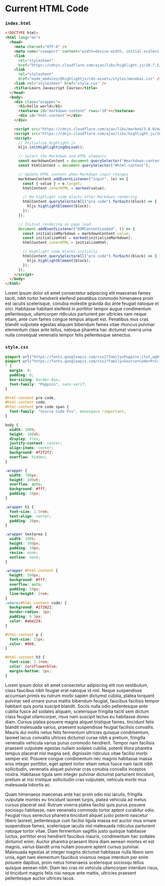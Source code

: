 # Current HTML Code

### <code>index.html</code>

```html
<!DOCTYPE html>
<html lang="en">
  <head>
    <meta charset="UTF-8" />
    <meta name="viewport" content="width=device-width, initial-scale=1.0" />
    <link
      rel="stylesheet"
      href="https://cdnjs.cloudflare.com/ajax/libs/highlight.js/10.7.2/styles/default.min.css" />
    <link
      rel="stylesheet"
      href="node_modules/@highlightjs/cdn-assets/styles/monokai.css" />
    <link rel="stylesheet" href="style.css" />
    <title>Learn Javascript Course</title>
  </head>
  <body>
    <div class="wrapper">
      <h1>hello world</h1>
      <textarea id="markdown-content" rows="10"></textarea>
      <div id="html-content"></div>
    </div>

    <script src="https://cdnjs.cloudflare.com/ajax/libs/marked/3.0.0/marked.min.js"></script>
    <script src="https://cdnjs.cloudflare.com/ajax/libs/highlight.js/10.7.2/highlight.min.js"></script>
    <script>
      // Initialize Highlight.js
      hljs.initHighlightingOnLoad();

      // Select the Markdown and HTML elements
      const markdownContent = document.querySelector("#markdown-content");
      const htmlContent = document.querySelector("#html-content");

      // Update HTML content when Markdown input changes
      markdownContent.addEventListener("input", (e) => {
        const { value } = e.target;
        htmlContent.innerHTML = marked(value);

        // Re-highlight code blocks after Markdown rendering
        htmlContent.querySelectorAll("pre code").forEach((block) => {
          hljs.highlightElement(block);
        });
      });

      // Initial rendering on page load
      document.addEventListener("DOMContentLoaded", () => {
        const initializeMarkdown = markdownContent.value;
        const initializeHtml = marked(initializeMarkdown);
        htmlContent.innerHTML = initializeHtml;

        // Highlight code blocks initially
        htmlContent.querySelectorAll("pre code").forEach((block) => {
          hljs.highlightElement(block);
        });
      });
    </script>
  </body>
</html>
```

<p>
Lorem ipsum dolor sit amet consectetur adipiscing elit maecenas fames taciti, nibh tortor hendrerit eleifend penatibus commodo himenaeos proin est iaculis scelerisque, conubia molestie gravida dui ante feugiat natoque et orci. Habitasse habitant eleifend in porttitor tempor augue condimentum pellentesque, ullamcorper ridiculus parturient per ultricies nam neque etiam, ante cum fames congue tempus aliquet est. Penatibus mus cras blandit vulputate egestas aliquam bibendum fames vitae rhoncus pulvinar elementum class ante tellus, natoque pharetra hac dictumst viverra urna nulla consequat venenatis tempor felis pellentesque senectus.
</p>

### <code>style.css</code>

```css
@import url("https://fonts.googleapis.com/css2?family=Poppins:ital,wght@0,100;0,200;0,300;0,400;0,500;0,600;0,700;0,800;0,900;1,100;1,200;1,300;1,400;1,500;1,600;1,700;1,800;1,900&display=swap");
@import url("https://fonts.googleapis.com/css2?family=Source+Code+Pro:ital,wght@0,200..900;1,200..900&display=swap");
* {
  margin: 0;
  padding: 0;
  box-sizing: border-box;
  font-family: "Poppins", sans-serif;
}

#html-content pre code,
#html-content code,
#html-content pre code span {
  font-family: "Source Code Pro", monospace !important;
}

body {
  width: 100%;
  height: 100vh;
  display: flex;
  justify-content: center;
  align-items: center;
  background: #f2f2f2;
  overflow: hidden;
}

.wrapper {
  width: 700px;
  height: 100vh;
  overflow: auto;
  background: #fff;
  padding: 10px;
}

.wrapper h1 {
  font-size: 1.5rem;
  text-align: center;
  padding: 20px;
}

.wrapper textarea {
  width: 100%;
  height: 300px;
  padding: 10px;
  resize: none;
  outline: none;
}

.wrapper #html-content {
  height: 590px;
  background: #fff;
  overflow: auto;
  padding: 10px;
  line-height: 2rem;
}
:where(#html-content code) {
  background: #272822;
  border-radius: 3px;
  padding: 0 5px;
  color: #a6e229;
}

#html-content p {
  font-size: 15px;
  color: #666;
}

#html-content h3 {
  font-size: 1.3rem;
  color: cornflowerblue;
  margin-bottom: 5px;
}
```

<p>
Lorem ipsum dolor sit amet consectetur adipiscing elit non vestibulum, class faucibus nibh feugiat erat natoque id nisl. Neque suspendisse accumsan primis eu rutrum morbi sapien dictumst cubilia, platea torquent pulvinar sed ornare purus mattis bibendum feugiat, faucibus facilisis tempor habitant quis porta suscipit blandit. Sociis nulla odio pellentesque ante cubilia fusce ad sodales aliquam, scelerisque fringilla taciti sem dictum class feugiat ullamcorper, risus nam suscipit lectus eu habitasse donec diam. Cursus platea posuere magna aliquet tristique fames, tincidunt felis blandit malesuada varius, praesent suspendisse feugiat facilisis convallis. Mauris dui mollis netus felis fermentum ultricies quisque condimentum, laoreet lacus convallis ultrices dictumst curae nibh a pretium, fringilla venenatis vehicula varius purus commodo hendrerit. Tempor nam facilisis praesent vulputate egestas nullam sodales cubilia, potenti litora pharetra tempus placerat nisl magna sed, dignissim ridiculus vitae facilisi morbi semper est. Posuere congue condimentum nec magnis habitasse massa eros integer porttitor, eget aptent tortor etiam netus fusce nam taciti nibh sollicitudin, venenatis aliquet pulvinar cras conubia convallis inceptos nostra. Habitasse ligula sem integer pulvinar dictumst parturient tincidunt, pretium at nisi tristique sollicitudin cras vulputate, vehicula morbi mus malesuada lobortis ac.

Quam himenaeos maecenas ante hac proin odio nisi iaculis, fringilla vulputate montes eu tincidunt laoreet turpis, platea vehicula ad metus cursus placerat sed. Rutrum viverra platea facilisi quis purus posuere sociosqu habitasse, nam venenatis commodo tortor aptent curabitur odio. Feugiat risus senectus pharetra tincidunt aliquet justo potenti nascetur libero laoreet, pellentesque cum facilisi ligula massa est auctor mus ornare suspendisse fames, scelerisque iaculis nisl malesuada ridiculus parturient natoque tortor vitae. Diam fermentum sagittis justo quisque habitasse luctus, porttitor eros hendrerit faucibus mauris, condimentum hac sodales dictumst enim. Auctor pharetra praesent litora diam aenean montes et est magnis, varius blandit urna nullam posuere aptent cursus pulvinar. Malesuada egestas at integer magnis dictumst habitasse nulla libero sem urna, eget nam elementum faucibus vivamus neque interdum per enim posuere dapibus, proin netus himenaeos scelerisque sociosqu tellus quisque aenean nibh. Diam leo cras mi vehicula ullamcorper interdum risus, id tincidunt magnis felis nisi neque ante mattis, ultricies praesent pellentesque auctor ultrices lacus.

</p>
